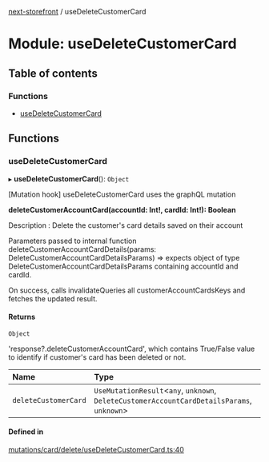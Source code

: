 [next-storefront](../README.md) / useDeleteCustomerCard

# Module: useDeleteCustomerCard

## Table of contents

### Functions

- [useDeleteCustomerCard](useDeleteCustomerCard.md#usedeletecustomercard)

## Functions

### useDeleteCustomerCard

▸ **useDeleteCustomerCard**(): `Object`

[Mutation hook] useDeleteCustomerCard uses the graphQL mutation

<b>deleteCustomerAccountCard(accountId: Int!, cardId: Int!): Boolean</b>

Description : Delete the customer's card details saved on their account

Parameters passed to internal function deleteCustomerAccountCardDetails(params: DeleteCustomerAccountCardDetailsParams) => expects object of type DeleteCustomerAccountCardDetailsParams containing accountId and cardId.

On success, calls invalidateQueries all customerAccountCardsKeys and fetches the updated result.

#### Returns

`Object`

'response?.deleteCustomerAccountCard', which contains True/False value to identify if customer's card has been deleted or not.

| Name                 | Type                                                                                        |
| :------------------- | :------------------------------------------------------------------------------------------ |
| `deleteCustomerCard` | `UseMutationResult`<`any`, `unknown`, `DeleteCustomerAccountCardDetailsParams`, `unknown`\> |

#### Defined in

[mutations/card/delete/useDeleteCustomerCard.ts:40](https://github.com/KiboSoftware/nextjs-storefront/blob/474c22ea/hooks/mutations/card/delete/useDeleteCustomerCard.ts#L40)
